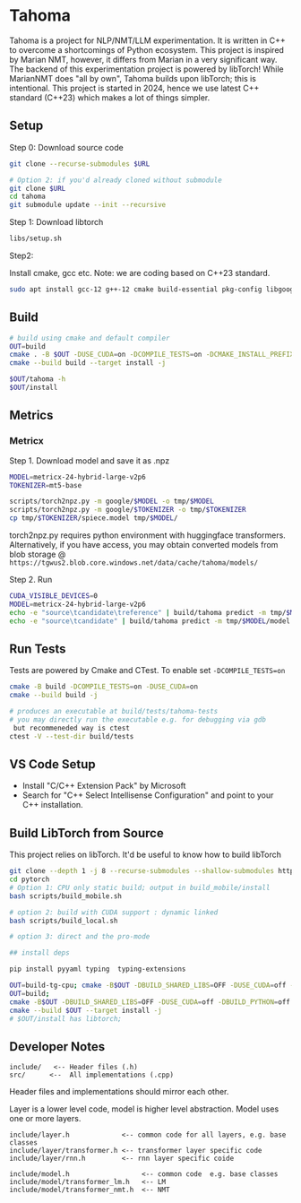 # Tahoma

Tahoma is a project for NLP/NMT/LLM experimentation. It is written in C++ to
overcome a shortcomings of Python ecosystem. This project is inspired by Marian NMT,
however, it differs from Marian in a very significant way. The backend of this
experimentation project is powered by libTorch! While MarianNMT does "all by own",
Tahoma builds upon libTorch; this is intentional. This project is started in 2024,
hence we use latest C++ standard (C++23) which makes a lot of things simpler. 


## Setup

Step 0: Download source code

```bash
git clone --recurse-submodules $URL

# Option 2: if you'd already cloned without submodule
git clone $URL
cd tahoma
git submodule update --init --recursive
```


Step 1: Download libtorch

```bash
libs/setup.sh
```

Step2:

Install cmake, gcc etc. Note: we are coding based on C++23 standard.

```bash
sudo apt install gcc-12 g++-12 cmake build-essential pkg-config libgoogle-perftools-dev libdw-dev libdwarf-dev
```


## Build

```bash
# build using cmake and default compiler
OUT=build
cmake . -B $OUT -DUSE_CUDA=on -DCOMPILE_TESTS=on -DCMAKE_INSTALL_PREFIX=$OUT/install
cmake --build build --target install -j

$OUT/tahoma -h 
$OUT/install
```

## Metrics

### Metricx

Step 1. Download model and save it as .npz

```bash
MODEL=metricx-24-hybrid-large-v2p6
TOKENIZER=mt5-base

scripts/torch2npz.py -m google/$MODEL -o tmp/$MODEL
scripts/torch2npz.py -m google/$TOKENIZER -o tmp/$TOKENIZER
cp tmp/$TOKENIZER/spiece.model tmp/$MODEL/
```
torch2npz.py requires python environment with huggingface transformers. 
Alternatively, if you have access, you may obtain converted models from blob storage @ `https://tgwus2.blob.core.windows.net/data/cache/tahoma/models/`

Step 2. Run 
```bash
CUDA_VISIBLE_DEVICES=0
MODEL=metricx-24-hybrid-large-v2p6
echo -e "source\tcandidate\treference" | build/tahoma predict -m tmp/$MODEL/model.npz -v tmp/$MODEL/spiece.model
echo -e "source\tcandidate" | build/tahoma predict -m tmp/$MODEL/model.npz -v tmp/$MODEL/spiece.model --qe
```


## Run Tests

Tests are powered by Cmake and CTest. To enable set `-DCOMPILE_TESTS=on`

```bash
cmake -B build -DCOMPILE_TESTS=on -DUSE_CUDA=on
cmake --build build -j

# produces an executable at build/tests/tahoma-tests
# you may directly run the executable e.g. for debugging via gdb
 but recommeneded way is ctest
ctest -V --test-dir build/tests
```


## VS Code Setup

* Install "C/C++ Extension Pack" by Microsoft
* Search for "C++ Select Intellisense Configuration" and point to your C++ installation.

## Build LibTorch from Source

This project relies on libTorch. It'd be useful to know how to build libTorch

```bash
git clone --depth 1 -j 8 --recurse-submodules --shallow-submodules https://github.com/pytorch/pytorch.git
cd pytorch
# Option 1: CPU only static build; output in build_mobile/install 
bash scripts/build_mobile.sh

# option 2: build with CUDA support : dynamic linked
bash scripts/build_local.sh

# option 3: direct and the pro-mode 

## install deps

pip install pyyaml typing  typing-extensions

OUT=build-tg-cpu; cmake -B$OUT -DBUILD_SHARED_LIBS=OFF -DUSE_CUDA=off -DBUILD_PYTHON=off -DBUILD_TEST=OFF -DBUILD_BINARY=OFF -DBUILD_CUSTOM_PROTOBUF=OFF -DCMAKE_INSTALL_PREFIX=$OUT/install
OUT=build; 
cmake -B$OUT -DBUILD_SHARED_LIBS=OFF -DUSE_CUDA=off -DBUILD_PYTHON=off -DCMAKE_BUILD_TYPE=Release -DCMAKE_INSTALL_PREFIX=$OUT/install
cmake --build $OUT --target install -j
# $OUT/install has libtorch; 

```


## Developer Notes

```
include/   <-- Header files (.h)
src/      <--  All implementations (.cpp)
```

Header files and implementations should mirror each other.

Layer is a lower level code, model is higher level abstraction. Model uses one or more layers.


```
include/layer.h             <-- common code for all layers, e.g. base classes
include/layer/transformer.h <-- transformer layer specific code
include/layer/rnn.h         <-- rnn layer specific coide

include/model.h                  <-- common code  e.g. base classes
include/model/transformer_lm.h   <-- LM
include/model/transformer_nmt.h  <-- NMT

```

